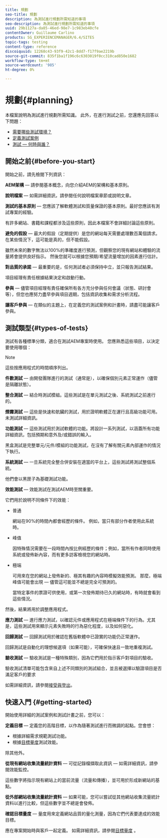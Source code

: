 ```yaml
---
title: 規劃
seo-title: 規劃
description: 為測試進行規劃所需知道的事項
seo-description: 為測試進行規劃所需知道的事項
uuid: 29b1127a-da85-46ed-98e7-1c983eb40cfe
contentOwner: Guillaume Carlino
products: SG_EXPERIENCEMANAGER/6.4/SITES
topic-tags: testing
content-type: reference
discoiquuid: 12268c43-93f9-42c1-8dd7-f17f9ae2219b
source-git-commit: 835f1ba1f196c6c6303019f0cc310cad850e1682
workflow-type: tm+mt
source-wordcount: '985'
ht-degree: 0%

---
```



# 規劃{#planning}

本檔案說明為測試進行規劃所需知識。 此外，在進行測試之前，您還應先回答以下問題：

* [需要哪些測試環境？](/help/sites-developing/test-environments.md)
* [定義測試案例](/help/sites-developing/test-cases.md)
* [測試 — 何時與誰？](/help/sites-developing/when-who.md)

## 開始之前{#before-you-start}

開始之前，請先檢閱下列資訊：

**AEM架構**  — 請參閱基本概念，向您介紹AEM的架構和基本原則。

**說明檔案**  — 如需詳細資訊，請參閱任何說明檔案章節或說明文章。

**測試的基本原則**  — 您應該了解軟體測試和質量保證的基本原則。最好您應該有測試專案的經驗。

有許多網站、書籍和課程都涉及這些原則，因此本檔案不會詳細討論這些原則。

**避免的假設**  — 最大的假設（定期提供）是您的網站每天需要處理數百萬個請求。在某些情況下，這可能是真的，但不能假設。

雖然未來的數字無法以100%的準確度進行預測，但觀察您的現有網站和體驗的流量將會提供良好指示。 然後您就可以根據您預期/希望流量增加的因素進行估計。

**對品質的承諾**  — 最重要的是，任何測試者必須保持中立，並只報告測試結果。

項目經理有責任根據結果決定和啟動行動。

**參與**  — 儘管項目經理有責任確保所有各方充分參與任何會議（狀態、研討會等），但您也應努力盡早參與項目週期，包括資訊收集和需求分析流程。

**讓客戶參與**  — 在類似的主題上，在定義您的測試案例和計畫時，請盡可能讓客戶參與。

## 測試類型{#types-of-tests}

測試有各種標準分類，適合在測試AEM專案時使用。 您應熟悉這些項目，以決定要使用哪個：

>[!NOTE]
>
>這些按應用程式的時間順序列出。

**件數測試**  — 由開發團隊進行的測試（通常是），以確保個別元素正常運作（儘管是隔離狀態）。

**整合測試**  — 結合時測試模組。這些測試是在單元測試之後、系統測試之前進行的。

**煙霧測試**  — 這些是快速和骯臟的測試，用於證明軟體正在運行且高級功能可用。未測試詳細資訊。

**功能測試**  — 這些測試用於測試軟體的功能。將設計一系列測試，以涵蓋所有功能詳細資訊，包括預期和意外及/或錯誤的輸入。

黑盒測試是完整單元/元件/模組的功能測試，在沒有了解有關元素內部運作的情況下執行。

**系統測試**  — 一旦系統完全整合併安裝在適當的平台上，這些測試將測試整個系統。

他們會以黑匣子為基礎測試功能。

**效能測試**  — 效能測試在測試AEM時至關重要。

它們用於說明不同條件下的效能：

* 普通

   網站在90%的時間內都會經歷的條件。 例如，當只有部分作者使用此系統時。

* 峰值

   因特殊情況需要在一段時間內按比例經歷的條件；例如，當所有作者同時使用系統或發佈新內容，而有更多訪客檢視您的網站時。

* 極端

   可用來在您的網站上發佈新的、極其有趣的內容時模擬效能預測。 那麼，極端峰值可能會出現 — 儘管這可能並不總是完全可預測的。

   當特定事件的票證可供使用，或第一次發佈期待已久的網站時，有時就會看到這些情況。

然後，結果將用於調整應用程式。

**應力測試**  — 進行應力測試，以確認元件或應用程式在極端條件下的行為。尤其是，這些測試用來顯示元素失敗時的行為惡化程度，以及如何惡化。

**回歸測試**  — 回歸測試用於確認在舊版軟體中已證實的功能仍正常運作。

回歸測試是自動化的理想候選項（如果可能），可確保快速且一致地重複測試。

**驗收測試**  — 驗收測試是一種特殊類別，因為它們用於指示客戶對項目的驗收。

驗收測試清單可能包含來自上述不同類別的測試組合，並且被選擇以驗證項目是否滿足客戶的要求

如需詳細資訊，請參閱[接受與登出](/help/sites-developing/acceptance-signoff.md)。

## 快速入門 {#getting-started}

開始使用詳細的測試案例和測試計畫之前，您可以：

**定義目標**  — 定義您的高階目標，以作為隨著測試進行而微調的起點。您會想：

* 根據詳細需求規範測試功能。
* 根據[目標量度](/help/managing/best-practices-further-reference.md#key-performance-indicators-and-target-metrics)測試效能。

除其他外。

**從現有網站收集流量統計資料**  — 可從記錄檔擷取此資訊 — 如需詳細資訊，請參閱效能監控。

這些數字將指示現有網站上的當前流量（流量和傳播），並可用於形成新網站的基點。

**從外部網站收集流量統計資料**  — 如果可能，您可以嘗試從其他網站收集流量統計資料以進行比較，但這些數字並不總是會發佈。

**確認目標量度**  — 量度用來定義網站品質的量化測量，因為它們代表要達成的效能目標。

應在專案開始時與客戶一起定義。 如需詳細資訊，請參閱[目標量度](/help/sites-developing/planning.md) 。
